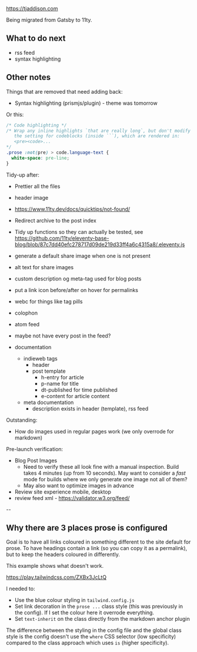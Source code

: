 https://tjaddison.com

Being migrated from Gatsby to 11ty.

## What to do next

- rss feed
- syntax highlighting

## Other notes

Things that are removed that need adding back:

- Syntax highlighting (prismjs/plugin) - theme was tomorrow

Or this:

````css
/* Code highlighting */
/* Wrap any inline highlights `that are really long`, but don't modify
   the setting for codeblocks (inside ```), which are rendered in:
   <pre><code>...
*/
.prose :not(pre) > code.language-text {
  white-space: pre-line;
}
````

Tidy-up after:

- Prettier all the files
- header image
- https://www.11ty.dev/docs/quicktips/not-found/
- Redirect archive to the post index
- Tidy up functions so they can actually be tested, see https://github.com/11ty/eleventy-base-blog/blob/87c7dd40efc278717d09de219d33ff4a6c4315a8/.eleventy.js
- generate a default share image when one is not present
- alt text for share images
- custom description og meta-tag used for blog posts
- put a link icon before/after on hover for permalinks
- webc for things like tag pills
- colophon
- atom feed
- maybe not have every post in the feed?

- documentation
  - indieweb tags
    - header
    - post template
      - h-entry for article
      - p-name for title
      - dt-published for time published
      - e-content for article content
  - meta documentation
    - description exists in header (template), rss feed

Outstanding:

- How do images used in regular pages work (we only overrode for markdown)

Pre-launch verification:

- Blog Post Images
  - Need to verify these all look fine with a manual inspection. Build takes 4 minutes (up from 10 seconds). May want to consider a _fast_ mode for builds where we only generate one image not all of them?
  - May also want to optimize images in advance
- Review site experience mobile, desktop
- review feed xml - https://validator.w3.org/feed/

--

## Why there are 3 places prose is configured

Goal is to have all links coloured in something different to the site default for prose. To have headings contain a link (so you can copy it as a permalink), but to keep the headers coloured in differently.

This example shows what doesn't work.

https://play.tailwindcss.com/ZXBx3JcLtQ

I needed to:

- Use the blue colour styling in `tailwind.config.js`
- Set link decoration in the `prose ...` class style (this was previously in the config). If I set the colour here it overrode everything.
- Set `text-inherit` on the class directly from the markdown anchor plugin

The difference between the styling in the config file and the global class style is the config doesn't use the `where` CSS selector (low specificity) compared to the class approach which uses `is` (higher specificity).
